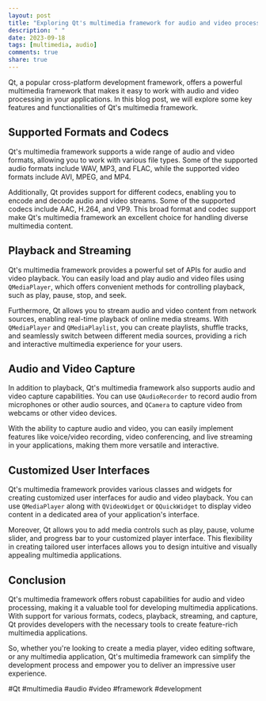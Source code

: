 ```yaml
---
layout: post
title: "Exploring Qt's multimedia framework for audio and video processing"
description: " "
date: 2023-09-18
tags: [multimedia, audio]
comments: true
share: true
---
```


Qt, a popular cross-platform development framework, offers a powerful multimedia framework that makes it easy to work with audio and video processing in your applications. In this blog post, we will explore some key features and functionalities of Qt's multimedia framework.

## Supported Formats and Codecs

Qt's multimedia framework supports a wide range of audio and video formats, allowing you to work with various file types. Some of the supported audio formats include WAV, MP3, and FLAC, while the supported video formats include AVI, MPEG, and MP4.

Additionally, Qt provides support for different codecs, enabling you to encode and decode audio and video streams. Some of the supported codecs include AAC, H.264, and VP9. This broad format and codec support make Qt's multimedia framework an excellent choice for handling diverse multimedia content.

## Playback and Streaming

Qt's multimedia framework provides a powerful set of APIs for audio and video playback. You can easily load and play audio and video files using `QMediaPlayer`, which offers convenient methods for controlling playback, such as play, pause, stop, and seek.

Furthermore, Qt allows you to stream audio and video content from network sources, enabling real-time playback of online media streams. With `QMediaPlayer` and `QMediaPlaylist`, you can create playlists, shuffle tracks, and seamlessly switch between different media sources, providing a rich and interactive multimedia experience for your users.

## Audio and Video Capture

In addition to playback, Qt's multimedia framework also supports audio and video capture capabilities. You can use `QAudioRecorder` to record audio from microphones or other audio sources, and `QCamera` to capture video from webcams or other video devices.

With the ability to capture audio and video, you can easily implement features like voice/video recording, video conferencing, and live streaming in your applications, making them more versatile and interactive.

## Customized User Interfaces

Qt's multimedia framework provides various classes and widgets for creating customized user interfaces for audio and video playback. You can use `QMediaPlayer` along with `QVideoWidget` or `QQuickWidget` to display video content in a dedicated area of your application's interface.

Moreover, Qt allows you to add media controls such as play, pause, volume slider, and progress bar to your customized player interface. This flexibility in creating tailored user interfaces allows you to design intuitive and visually appealing multimedia applications.

## Conclusion

Qt's multimedia framework offers robust capabilities for audio and video processing, making it a valuable tool for developing multimedia applications. With support for various formats, codecs, playback, streaming, and capture, Qt provides developers with the necessary tools to create feature-rich multimedia applications.

So, whether you're looking to create a media player, video editing software, or any multimedia application, Qt's multimedia framework can simplify the development process and empower you to deliver an impressive user experience.

#Qt #multimedia #audio #video #framework #development
